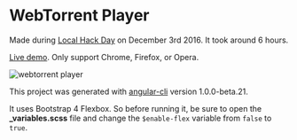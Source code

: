 # WebTorrent Player

Made during [Local Hack Day](https://localhackday.mlh.io/) on December 3rd 2016. It took around 6 hours.

[Live demo](http://webtorrent-player.s3-website-us-east-1.amazonaws.com/). Only support Chrome, Firefox, or Opera.

![webtorrent player](https://cloud.githubusercontent.com/assets/3375461/20863781/08f9c9c4-b9a5-11e6-90c7-f383423d2253.png)

This project was generated with [angular-cli](https://github.com/angular/angular-cli) version 1.0.0-beta.21.

It uses Bootstrap 4 Flexbox. So before running it, be sure to open the **_variables.scss** file and change the `$enable-flex` variable from `false` to `true`.
